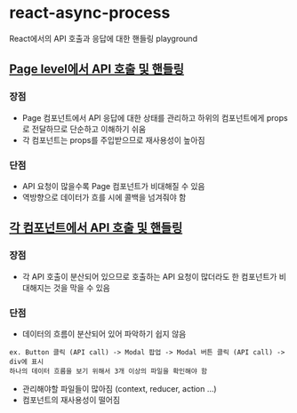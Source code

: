 # react-async-process
React에서의 API 호출과 응답에 대한 핸들링 playground

## [Page level에서 API 호출 및 핸들링](https://github.com/doong-jo/react-async-process/tree/master)

### 장점
- Page 컴포넌트에서 API 응답에 대한 상태를 관리하고 하위의 컴포넌트에게 props로 전달하므로 단순하고 이해하기 쉬움
- 각 컴포넌트는 props를 주입받으므로 재사용성이 높아짐

### 단점
- API 요청이 많을수록 Page 컴포넌트가 비대해질 수 있음
- 역방향으로 데이터가 흐를 시에 콜백을 넘겨줘야 함

## [각 컴포넌트에서 API 호출 및 핸들링](https://github.com/doong-jo/react-async-process/tree/component)

### 장점
- 각 API 호출이 분산되어 있으므로 호출하는 API 요청이 많더라도 한 컴포넌트가 비대해지는 것을 막을 수 있음

### 단점
- 데이터의 흐름이 분산되어 있어 파악하기 쉽지 않음
```
ex. Button 클릭 (API call) -> Modal 팝업 -> Modal 버튼 클릭 (API call) -> div에 표시
하나의 데이터 흐름을 보기 위해서 3개 이상의 파일을 확인해야 함
```
- 관리해야할 파일들이 많아짐 (context, reducer, action ...)
- 컴포넌트의 재사용성이 떨어짐
